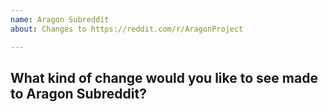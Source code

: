 ```yaml
---
name: Aragon Subreddit
about: Changes to https://reddit.com/r/AragonProject

---
```


## What kind of change would you like to see made to Aragon Subreddit?
